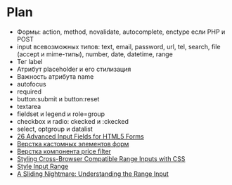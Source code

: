# Plan

- Формы: action, method, novalidate, autocomplete, enctype если PHP и POST
- input всевозможных типов: text, email, password, url, tel, search, file
  (accept и mime-типы), number, date, datetime, range
- Тег label
- Атрибут placeholder и его стилизация
- Важность атрибута name
- autofocus
- required
- button:submit и button:reset
- textarea
- fieldset и legend и role=group
- checkbox и radio: ckecked и :ckecked
- select, optgroup и datalist
- [26 Advanced Input Fields for HTML5 Forms](https://youtu.be/JVOdKmPZV4M)
- [Верстка кастомных элементов форм](https://drive.google.com/open?id=193ARXix9DdJouq1XmjxEqLAH45gr9xhl)
- [Верстка компонента price filter](https://drive.google.com/open?id=1q5f9TlYYiGq_CXQnmgrkX2TYiH9EgS14)
- [Styling Cross-Browser Compatible Range Inputs with CSS](https://css-tricks.com/styling-cross-browser-compatible-range-inputs-css/)
- [Style Input Range](https://www.cssportal.com/style-input-range/)
- [A Sliding Nightmare: Understanding the Range Input](https://css-tricks.com/sliding-nightmare-understanding-range-input/)
